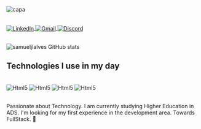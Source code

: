 ![capa](https://github.com/user-attachments/assets/2bcc69a7-7aff-4a06-a4ef-696905584115)

<div style="display: inline_block"><br/>
          <a href="https://www.linkedin.com/in/samueljlalves/">
                    <img align="center" src="https://img.shields.io/badge/LinkedIn-0077B5?style=for-the-badge&logo=linkedin&logoColor=white" alt="Linkedln" >
          </a>
          <a href="mailto: (samueljlalves99@hotmail.com)">
                    <img align="center" src="https://img.shields.io/badge/Gmail-D14836?style=for-the-badge&logo=gmail&logoColor=white" alt="Gmail" >
          </a>
           <a href="https://discordapp.com/users/samuelalves99">
                    <img align="center" src="https://img.shields.io/badge/Discord-7289DA?style=for-the-badge&logo=discord&logoColor=white" alt="Discord">
           </a>

</div><br/>

![samueljlalves GitHub stats](https://github-readme-stats.vercel.app/api?username=samueljlalves&show_icons=true&theme=radical)

## Technologies I use in my day

<div style="display: inline_block"><br/>
    <img align="center" alt="Html5" src="https://img.shields.io/badge/HTML5-E34F26?style=for-the-badge&logo=html5&logoColor=white"/>
    <img align="center" alt="Html5" src="https://img.shields.io/badge/CSS3-1572B6?style=for-the-badge&logo=css3&logoColor=white"/>
    <img align="center" alt="Html5" src=https://img.shields.io/badge/Python-14354C?style=for-the-badge&logo=python&logoColor=white/>
    <img align="center" alt="Html5" src=https://img.shields.io/badge/MySQL-00000F?style=for-the-badge&logo=mysql&logoColor=white>
</div><br/>

Passionate about Technology. I am currently studying Higher Education in ADS. I'm looking for my first experience in the development area. Towards FullStack. 🚀
